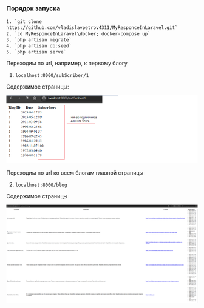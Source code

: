 ### Порядок запуска

    1. `git clone https://github.com/vladislavpetrov4311/MyResponceInLaravel.git`
    2. `cd MyResponceInLaravel\docker; docker-compose up`
    3. `php artisan migrate`
    4. `php artisan db:seed`
    5. `php artisan serve`

Переходим по url, например, к первому блогу 

1. `localhost:8000/subScriber/1`

Содержимое страницы: 

![Alt text](public/Images/subScriber_blog.png)

Переходим по url ко всем блогам главной страницы

2. `localhost:8000/blog`

Содержимое страницы

![Alt text](public/Images/blogs.png)